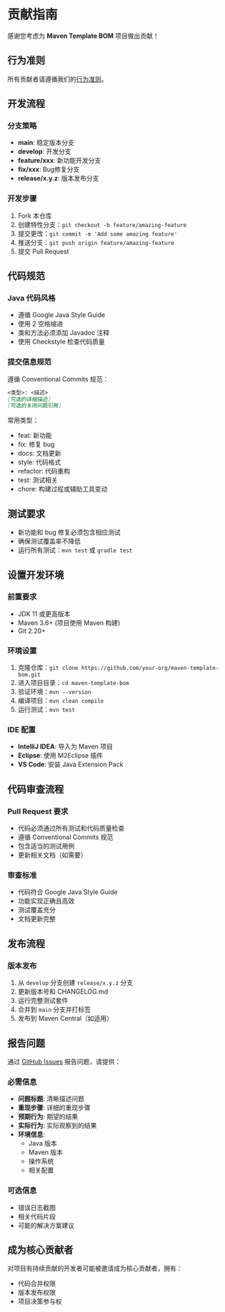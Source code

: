 # 贡献指南

感谢您考虑为 **Maven Template BOM** 项目做出贡献！

## 行为准则

所有贡献者请遵循我们的[行为准则](CODE_OF_CONDUCT.md)。

## 开发流程

### 分支策略

- **main**: 稳定版本分支
- **develop**: 开发分支
- **feature/xxx**: 新功能开发分支
- **fix/xxx**: Bug修复分支
- **release/x.y.z**: 版本发布分支

### 开发步骤

1. Fork 本仓库
2. 创建特性分支：`git checkout -b feature/amazing-feature`
3. 提交更改：`git commit -m 'Add some amazing feature'`
4. 推送分支：`git push origin feature/amazing-feature`
5. 提交 Pull Request

## 代码规范

### Java 代码风格

- 遵循 Google Java Style Guide
- 使用 2 空格缩进
- 类和方法必须添加 Javadoc 注释
- 使用 Checkstyle 检查代码质量

### 提交信息规范

遵循 Conventional Commits 规范：

  ```markdown
  <类型>: <描述>
  [可选的详细描述]
  [可选的关闭问题引用]
  ```

常用类型：

- feat: 新功能
- fix: 修复 bug
- docs: 文档更新
- style: 代码格式
- refactor: 代码重构
- test: 测试相关
- chore: 构建过程或辅助工具变动

## 测试要求

- 新功能和 bug 修复必须包含相应测试
- 确保测试覆盖率不降低
- 运行所有测试：`mvn test` 或 `gradle test`

## 设置开发环境

### 前置要求

- JDK 11 或更高版本
- Maven 3.6+ (项目使用 Maven 构建)
- Git 2.20+

### 环境设置

1. 克隆仓库：`git clone https://github.com/your-org/maven-template-bom.git`
2. 进入项目目录：`cd maven-template-bom`
3. 验证环境：`mvn --version`
4. 编译项目：`mvn clean compile`
5. 运行测试：`mvn test`

### IDE 配置

- **IntelliJ IDEA**: 导入为 Maven 项目
- **Eclipse**: 使用 M2Eclipse 插件
- **VS Code**: 安装 Java Extension Pack

## 代码审查流程

### Pull Request 要求

- 代码必须通过所有测试和代码质量检查
- 遵循 Conventional Commits 规范
- 包含适当的测试用例
- 更新相关文档（如需要）

### 审查标准

- 代码符合 Google Java Style Guide
- 功能实现正确且高效
- 测试覆盖充分
- 文档更新完整

## 发布流程

### 版本发布

1. 从 `develop` 分支创建 `release/x.y.z` 分支
2. 更新版本号和 CHANGELOG.md
3. 运行完整测试套件
4. 合并到 `main` 分支并打标签
5. 发布到 Maven Central（如适用）

## 报告问题

通过 [GitHub Issues](https://github.com/your-org/maven-template-bom/issues) 报告问题，请提供：

### 必需信息

- **问题标题**: 清晰描述问题
- **重现步骤**: 详细的重现步骤
- **预期行为**: 期望的结果
- **实际行为**: 实际观察到的结果
- **环境信息**:
  - Java 版本
  - Maven 版本
  - 操作系统
  - 相关配置

### 可选信息

- 错误日志截图
- 相关代码片段
- 可能的解决方案建议

## 成为核心贡献者

对项目有持续贡献的开发者可能被邀请成为核心贡献者，拥有：

- 代码合并权限
- 版本发布权限
- 项目决策参与权

